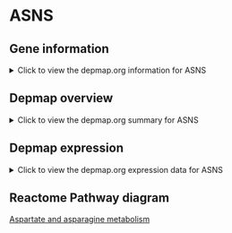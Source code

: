 <h1>ASNS</h1>

<h2>Gene information</h2>
<details>
  <summary>Click to view the depmap.org information for ASNS</summary>
  <iframe src="https://depmap.org/portal/gene/ASNS?tab=about" style="border:none;width:100%;height:800px"></iframe>
</details>

<h2>Depmap overview</h2>
<details>
  <summary>Click to view the depmap.org summary for ASNS</summary>
  <iframe src="https://depmap.org/portal/gene/ASNS?tab=overview" style="border:none;width:100%;height:800px"></iframe>
</details>

<h2>Depmap expression</h2>
<details>
  <summary>Click to view the depmap.org expression data for ASNS</summary>
  <iframe src="https://depmap.org/portal/gene/ASNS?tab=characterization" style="border:none;width:100%;height:800px"></iframe>
</details>



<h2>Reactome Pathway diagram</h2>
<a href="https://reactome.org/PathwayBrowser/#/R-HSA-8963693">Aspartate and asparagine metabolism</a>



